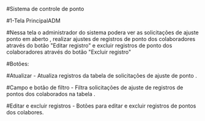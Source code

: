 #Sistema de controle de ponto 

#1-Tela PrincipalADM

#Nessa tela o administrador do sistema podera ver as solicitações de ajuste ponto em aberto , realizar ajustes de registros de ponto dos colaboradores através do botão "Editar registro" e excluir registros de ponto dos colaboradores através do botão "Excluir registro"

#Botões:

#Atualizar - Atualiza registros da tabela de solicitações de ajuste de ponto .

#Campo e botão de filtro - Filtra solicitações de ajuste de registros de pontos dos colaborados na tabela .

#Editar e excluir registros - Botões para editar e excluir registros de pontos dos colabores.


